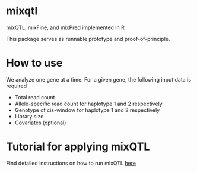 # mixqtl

mixQTL, mixFine, and mixPred implemented in R

This package serves as runnable prototype and proof-of-principle.


# How to use

We analyze one gene at a time. 
For a given gene, the following input data is required

* Total read count
* Allele-specific read count for haplotype 1 and 2 respectively
* Genotype of cis-window for haplotype 1 and 2 respectively
* Library size
* Covariates (optional)

# Tutorial for applying mixQTL
Find detailed instructions on how to run mixQTL [here](https://github.com/liangyy/mixqtl/wiki/Example-and-tutorial)
